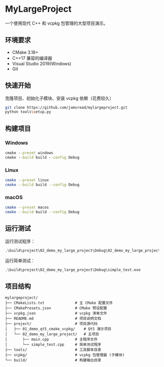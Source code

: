 # MyLargeProject

一个使用现代 C++ 和 vcpkg 包管理的大型项目演示。

## 环境要求

- CMake 3.18+
- C++17 兼容的编译器
- Visual Studio 2019(Windows)
- Git

## 快速开始

克隆项目、初始化子模块、安装 vcpkg 依赖（花费较久）

```bash
git clone https://github.com/jamsread/mylargeproject.git
python tools\setup.py
```

## 构建项目

### Windows

```cmd
cmake --preset windows
cmake --build build --config Debug
```

### Linux

```bash
cmake --preset linux
cmake --build build --config Debug
```

### macOS

```bash
cmake --preset macos
cmake --build build --config Debug
```

## 运行测试

运行测试程序：

```cmd
.\build\project\02_demo_my_large_project\Debug\02_demo_my_large_project.exe
```

运行简单测试：

```cmd
.\build\project\02_demo_my_large_project\Debug\simple_test.exe
```

## 项目结构

```
mylargeproject/
├── CMakeLists.txt              # 主 CMake 配置文件
├── CMakePresets.json           # CMake 预设配置
├── vcpkg.json                  # vcpkg 清单文件
├── README.md                   # 项目说明文档
├── project/                    # 项目源代码
│   ├── 01_demo_qt5_cmake_vcpkg/    # Qt5 演示项目
│   └── 02_demo_my_large_project/   # 主项目
│       ├── main.cpp            # 主程序文件
│       └── simple_test.cpp     # 简单测试程序
├── tools/                      # 工具脚本目录
├── vcpkg/                      # vcpkg 包管理器 (子模块)
└── build/                      # 构建输出目录
```
